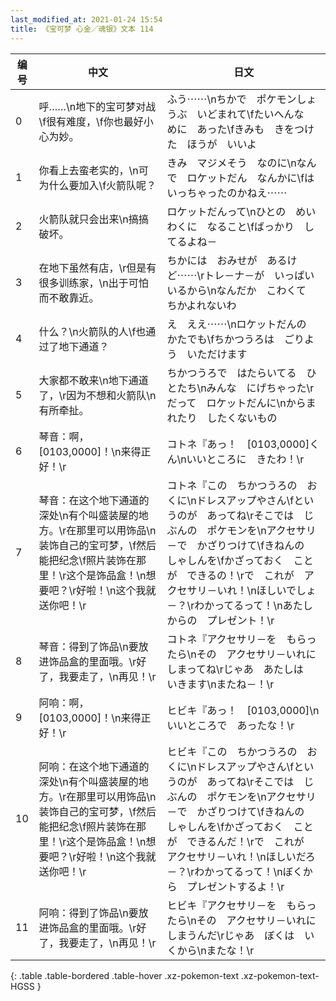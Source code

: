 ```yaml
---
last_modified_at: 2021-01-24 15:54
title: 《宝可梦 心金／魂银》文本 114
---
```

| 编号 | 中文 | 日文 |
| ---- | ---- | ---- |
| 0 | 呼……\n地下的宝可梦对战\f很有难度，\f你也最好小心为妙。 | ふう⋯⋯\nちかで　ポケモンしょうぶ　いどまれて\fたいへんな　めに　あった\fきみも　きをつけた　ほうが　いいよ |
| 1 | 你看上去蛮老实的，\n可为什么要加入\f火箭队呢？ | きみ　マジメそう　なのに\nなんで　ロケットだん　なんかに\fはいっちゃったのかねえ⋯⋯ |
| 2 | 火箭队就只会出来\n搞搞破坏。 | ロケットだんって\nひとの　めいわくに　なること\fばっかり　してるよね－ |
| 3 | 在地下虽然有店，\r但是有很多训练家，\n出于可怕而不敢靠近。 | ちかには　おみせが　あるけど⋯⋯\rトレ－ナ－が　いっぱい　いるから\nなんだか　こわくて　ちかよれないわ |
| 4 | 什么？\n火箭队的人\f也通过了地下通道？ | え　ええ⋯⋯\nロケットだんの　かたでも\fちかつうろは　ごりよう　いただけます |
| 5 | 大家都不敢来\n地下通道了，\r因为不想和火箭队\n有所牵扯。 | ちかつうろで　はたらいてる　ひとたち\nみんな　にげちゃった\rだって　ロケットだんに\nからまれたり　したくないもの |
| 6 | 琴音：啊，[0103,0000]！\n来得正好！\r | コトネ『あっ！　[0103,0000]くん\nいいところに　きたわ！\r |
| 7 | 琴音：在这个地下通道的深处\n有个叫盛装屋的地方。\r在那里可以用饰品\n装饰自己的宝可梦，\f然后能把纪念\f照片装饰在那里！\r这个是饰品盒！\n想要吧？\r好啦！\n这个我就送你吧！\r | コトネ『この　ちかつうろの　おくに\nドレスアップやさん\fというのが　あってね\rそこでは　じぶんの　ポケモンを\nアクセサリ－で　かざりつけて\fきねんの　しゃしんを\fかざっておく　ことが　できるの！\rで　これが　アクセサリ－いれ！\nほしいでしょ－？\rわかってるって！\nあたしからの　プレゼント！\r |
| 8 | 琴音：得到了饰品\n要放进饰品盒的里面哦。\r好了，我要走了，\n再见！\r | コトネ『アクセサリ－を　もらったら\nその　アクセサリ－いれに　しまってね\rじゃあ　あたしは　いきます\nまたね－！\r |
| 9 | 阿响：啊，[0103,0000]！\n来得正好！\r | ヒビキ『あっ！　[0103,0000]\nいいところで　あったな！\r |
| 10 | 阿响：在这个地下通道的深处\n有个叫盛装屋的地方。\r在那里可以用饰品\n装饰自己的宝可梦，\f然后能把纪念\f照片装饰在那里！\r这个是饰品盒！\n想要吧？\r好啦！\n这个我就送你吧！\r | ヒビキ『この　ちかつうろの　おくに\nドレスアップやさん\fというのが　あってね\rそこでは　じぶんの　ポケモンを\nアクセサリ－で　かざりつけて\fきねんの　しゃしんを\fかざっておく　ことが　できるんだ！\rで　これが　アクセサリ－いれ！\nほしいだろ－？\rわかってるって！\nぼくから　プレゼントするよ！\r |
| 11 | 阿响：得到了饰品\n要放进饰品盒的里面哦。\r好了，我要走了，\n再见！\r | ヒビキ『アクセサリ－を　もらったら\nその　アクセサリ－いれに　しまうんだ\rじゃあ　ぼくは　いくから\nまたな！\r |
{: .table .table-bordered .table-hover .xz-pokemon-text .xz-pokemon-text-HGSS }